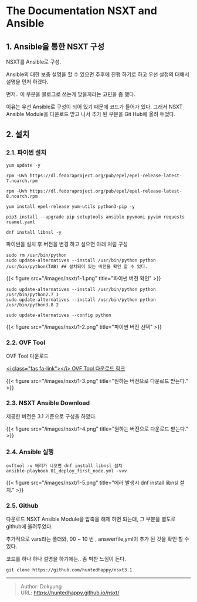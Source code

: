 # The Documentation NSXT and Ansible


## 1. Ansible을 통한 NSXT 구성
NSXT를 Ansible로 구성.

Ansible의 대한 보충 설명을 할 수 있으면 추후에 진행 하기로 하고 우선 설정의 대해서 설명을 먼저 하겠다.

먼저.. 이 부분을 블로그로 쓰는게 맞을까라는 고민을 좀 했다. 

이유는 우선 Ansible로 구성이 되어 있기 때문에 코드가 들어가 있다. 그래서 NSXT Ansible Module을 다운로드 받고 나서 추가 된 부분을 Git Hub에 올려 두었다.

## 2. 설치

### 2.1. 파이썬 설치

```shell
yum update -y

rpm -Uvh https://dl.fedoraproject.org/pub/epel/epel-release-latest-7.noarch.rpm

rpm -Uvh https://dl.fedoraproject.org/pub/epel/epel-release-latest-8.noarch.rpm

yum install epel-release yum-utils python3-pip -y

pip3 install --upgrade pip setuptools ansible pyvmomi pyvim requests ruamel.yaml

dnf install libnsl -y
```

파이썬을 설치 후 버전을 변경 하고 싶으면 아래 처럼 구성
```shell
sudo rm /usr/bin/python
sudo update-alternatives --install /usr/bin/python python /usr/bin/python(TAB) ## 설치되어 있는 버전을 확인 할 수 있다.
```
{{&lt; figure src=&#34;/images/nsxt/1-1.png&#34; title=&#34;파이썬 버전 확인&#34; &gt;}}

```shell
sudo update-alternatives --install /usr/bin/python python /usr/bin/python2.7 1
sudo update-alternatives --install /usr/bin/python python /usr/bin/python3.8 2

sudo update-alternatives --config python
```
{{&lt; figure src=&#34;/images/nsxt/1-2.png&#34; title=&#34;파이썬 버전 선택&#34; &gt;}}


### 2.2. OVF Tool
OVF Tool 다운로드

[&lt;i class=&#34;fas fa-link&#34;&gt;&lt;/i&gt; OVF Tool 다운로드 링크](https://developer.vmware.com/web/tool/4.4.0/ovf)

{{&lt; figure src=&#34;/images/nsxt/1-3.png&#34; title=&#34;원하는 버전으로 다운로드 받는다.&#34; &gt;}}

### 2.3. NSXT Ansible Download
제공한 버전은 3.1 기준으로 구성을 하였다.

{{&lt; figure src=&#34;/images/nsxt/1-4.png&#34; title=&#34;원하는 버전으로 다운로드 받는다.&#34; &gt;}}

### 2.4. Ansible 실행
```shell
ovftool -v 에러가 나오면 dnf install libnsl 설치
ansible-playbook 01_deploy_first_node.yml -vvv
```
{{&lt; figure src=&#34;/images/nsxt/1-5.png&#34; title=&#34;에러 발생시 dnf install libnsl 설치.&#34; &gt;}}

### 2.5. Github

다운로드 NSXT Ansible Module을 압축을 해제 하면 되는대, 그 부분을 별도로 github에 올려두었다.

추가적으로 vars라는 폴더와, 00 ~ 10 번 , answerfile,yml이 추가 된 것을 확인 할 수 있다.

코드를 하나 하나 설명을 하기에는.. 좀 벅찬 느낌이 든다.


```shell
git clone https://github.com/huntedhappy/nsxt3.1
```

---

> Author: Dokyung  
> URL: https://huntedhappy.github.io/nsxt/  

